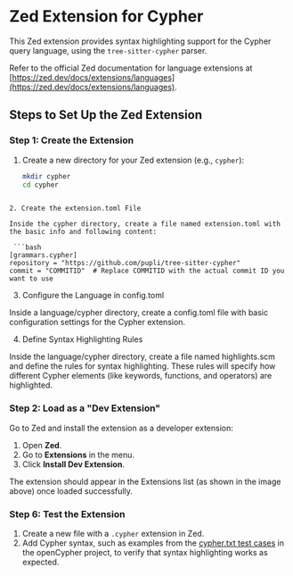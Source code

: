 # Zed Extension for Cypher

This Zed extension provides syntax highlighting support for the Cypher query language, using the `tree-sitter-cypher` parser.

Refer to the official Zed documentation for language extensions at [https://zed.dev/docs/extensions/languages](https://zed.dev/docs/extensions/languages).

## Steps to Set Up the Zed Extension

### Step 1: Create the Extension

1. Create a new directory for your Zed extension (e.g., `cypher`):
   ```bash
   mkdir cypher
   cd cypher
  ```
  
2. Create the extension.toml File

Inside the cypher directory, create a file named extension.toml with the basic info and following content:
   
   ```bash
[grammars.cypher]
repository = "https://github.com/pupli/tree-sitter-cypher"
commit = "COMMITID"  # Replace COMMITID with the actual commit ID you want to use
  ```

3. Configure the Language in config.toml

Inside a language/cypher directory, create a config.toml file with basic configuration settings for the Cypher extension.

4. Define Syntax Highlighting Rules

Inside the language/cypher directory, create a file named highlights.scm and define the rules for syntax highlighting. These rules will specify how different Cypher elements (like keywords, functions, and operators) are highlighted.

### Step 2: Load as a "Dev Extension"

Go to Zed and install the extension as a developer extension:

1. Open **Zed**.
2. Go to **Extensions** in the menu.
3. Click **Install Dev Extension**.

The extension should appear in the Extensions list (as shown in the image above) once loaded successfully.

### Step 6: Test the Extension

1. Create a new file with a `.cypher` extension in Zed.
2. Add Cypher syntax, such as examples from the [cypher.txt test cases](https://github.com/opencypher/openCypher/blob/master/tools/grammar/src/test/resources/cypher.txt) in the openCypher project, to verify that syntax highlighting works as expected.

